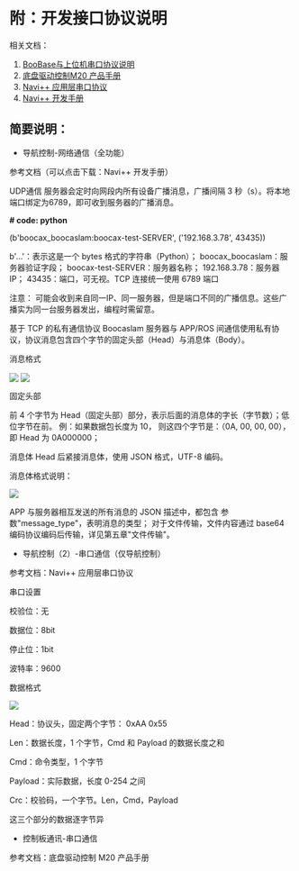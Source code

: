 ﻿# 附：开发接口协议说明
相关文档：
1)	[BooBase与上位机串口协议说明][1]
2)	[底盘驱动控制M20 产品手册][2]
3)	[Navi++ 应用层串口协议][3] 
4)	[Navi++ 开发手册][4]

  [1]: http://www.boocax.com/media/files/04_BooBase%E4%B8%8E%E4%B8%8A%E4%BD%8D%E6%9C%BA%E4%B8%B2%E5%8F%A3%E5%8D%8F%E8%AE%AEV2.pdf
  [2]: http://www.boocax.com/media/files/M20_%E6%9C%BA%E5%99%A8%E4%BA%BA%E5%BA%95%E7%9B%98%E7%BB%BC%E5%90%88%E6%8E%A7%E5%88%B6%E7%B3%BB%E7%BB%9F_%E7%94%A8%E6%88%B7%E6%89%8B%E5%86%8C.pdf
  [3]: http://www.boocax.com/media/files/03_navi%E5%BA%94%E7%94%A8%E5%B1%82%E4%B8%B2%E5%8F%A3%E5%8D%8F%E8%AE%AE.pdf
  [4]: http://www.boocax.com/media/files/02_Navi%E5%BC%80%E5%8F%91%E6%89%8B%E5%86%8C.pdf

## 简要说明：

* 导航控制-网络通信（全功能）


参考文档（可以点击下载：Navi++ 开发手册）

UDP通信
服务器会定时向网段内所有设备广播消息，广播间隔 3 秒（s）。将本地端口绑定为6789，即可收到服务器的广播消息。

**# code: python**

(b'boocax_boocaslam:boocax-test-SERVER', ('192.168.3.78', 43435))

b'…'：表示这是一个 bytes 格式的字符串（Python）； boocax_boocaslam：服务器验证字段；
boocax-test-SERVER：服务器名称；
192.168.3.78：服务器 IP；
43435：端口，可无视。TCP 连接统一使用 6789 端口

注意：
可能会收到来自同一IP、同一服务器，但是端口不同的广播信息。这些广播实为同一台服务器发出，编程时需留意。

基于 TCP 的私有通信协议
Boocaslam 服务器与 APP/ROS 间通信使用私有协议，协议消息包含四个字节的固定头部（Head）与消息体（Body）。

消息格式

<img src="https://imgconvert.csdnimg.cn/aHR0cHM6Ly9oYmltZy5odWFiYW5pbWcuY29tLzdiZjcxYjE3ZTY0NmYwZjY0ZGY4ZWI0N2VlZDcxMWY5OGE2MGRkYTk2NjFjLUFyRlladV9mdzY1OA?x-oss-process=image/format,png" align=center />


<img src="https://imgconvert.csdnimg.cn/aHR0cHM6Ly9oYmltZy5odWFiYW5pbWcuY29tLzc2MmFhMzU3OGJiNTZkZjMxZmNkZDgzZmU1ZmQ3ODAwODhiZDc1MjgxN2NmLXNyWGF3Nl9mdzY1OA?x-oss-process=image/format,png" align=center />

固定头部

前 4 个字节为 Head（固定头部）部分，表示后面的消息体的字长（字节数）；低位字节在前。
例：如果数据包长度为 10， 则这四个字节是：（0A, 00, 00, 00），即 Head 为 0A000000；

消息体
Head 后紧接消息体，使用 JSON 格式，UTF-8 编码。

消息体格式说明：

<img src="https://imgconvert.csdnimg.cn/aHR0cHM6Ly9oYmltZy5odWFiYW5pbWcuY29tLzNjODkyNTBjMDEzMWQwNDY5MzczMzQ0YWJhMGM5MjU2OGRlMzEwY2EzODhlLThaSzRwcl9mdzY1OA?x-oss-process=image/format,png" align=center />

APP 与服务器相互发送的所有消息的 JSON 描述中，都包含 参数"message_type"，表明消息的类型；
对于文件传输，文件内容通过 base64 编码协议编码后传输，详见第五章"文件传输"。

* 导航控制（2）-串口通信（仅导航控制）

参考文档：Navi++ 应用层串口协议 

串口设置

校验位：无

数据位：8bit

停止位：1bit

波特率：9600

数据格式

<img src="https://imgconvert.csdnimg.cn/aHR0cHM6Ly9oYmltZy5odWFiYW5pbWcuY29tL2ZkMzA4MmYzZmFhZjc2NGUxMjE3YTk2NDcxZWQ4YTMwZGYzN2IyNGMxZjQyLXYxN050ZF9mdzY1OA?x-oss-process=image/format,png" align=center />

Head：协议头，固定两个字节： 0xAA	0x55

Len：数据长度，1  个字节，Cmd 和 Payload 的数据长度之和

Cmd：命令类型，1 个字节 

Payload：实际数据，长度 0-254  之间 

Crc：校验码，一个字节。Len，Cmd，Payload  

这三个部分的数据逐字节异

* 控制板通讯-串口通信
 
参考文档：底盘驱动控制 M20 产品手册







